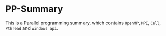 # PP-Summary

This is a Parallel programming summary, which contains `OpenMP`, `MPI`, `Cell`, `Pthread` and `windows api`.
